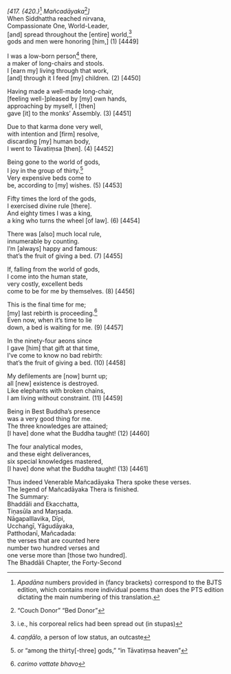 *\[417. {420.}*[^1] *Mañcadāyaka*[^2]*\]*  
When Siddhattha reached nirvana,  
Compassionate One, World-Leader,  
\[and\] spread throughout the \[entire\] world,[^3]  
gods and men were honoring \[him,\] (1) \[4449\]

I was a low-born person[^4] there,  
a maker of long-chairs and stools.  
I \[earn my\] living through that work,  
\[and\] through it I feed \[my\] children. (2) \[4450\]

Having made a well-made long-chair,  
\[feeling well-\]pleased by \[my\] own hands,  
approaching by myself, I \[then\]  
gave \[it\] to the monks’ Assembly. (3) \[4451\]

Due to that karma done very well,  
with intention and \[firm\] resolve,  
discarding \[my\] human body,  
I went to Tāvatiṃsa \[then\]. (4) \[4452\]

Being gone to the world of gods,  
I joy in the group of thirty.[^5]  
Very expensive beds come to  
be, according to \[my\] wishes. (5) \[4453\]

Fifty times the lord of the gods,  
I exercised divine rule \[there\].  
And eighty times I was a king,  
a king who turns the wheel \[of law\]. (6) \[4454\]

There was \[also\] much local rule,  
innumerable by counting.  
I’m \[always\] happy and famous:  
that’s the fruit of giving a bed. (7) \[4455\]

If, falling from the world of gods,  
I come into the human state,  
very costly, excellent beds  
come to be for me by themselves. (8) \[4456\]

This is the final time for me;  
\[my\] last rebirth is proceeding.[^6]  
Even now, when it’s time to lie  
down, a bed is waiting for me. (9) \[4457\]

In the ninety-four aeons since  
I gave \[him\] that gift at that time,  
I’ve come to know no bad rebirth:  
that’s the fruit of giving a bed. (10) \[4458\]

My defilements are \[now\] burnt up;  
all \[new\] existence is destroyed.  
Like elephants with broken chains,  
I am living without constraint. (11) \[4459\]

Being in Best Buddha’s presence  
was a very good thing for me.  
The three knowledges are attained;  
\[I have\] done what the Buddha taught! (12) \[4460\]

The four analytical modes,  
and these eight deliverances,  
six special knowledges mastered,  
\[I have\] done what the Buddha taught! (13) \[4461\]

Thus indeed Venerable Mañcadāyaka Thera spoke these verses.  
The legend of Mañcadāyaka Thera is finished.  
The Summary:  
Bhaddāli and Ekacchatta,  
Tiṇasūla and Maŋsada.  
Nāgapalllavika, Dīpi,  
Ucchaṅgī, Yāgudāyaka,  
Patthodanī, Mañcadada:  
the verses that are counted here  
number two hundred verses and  
one verse more than \[those two hundred\].  
The Bhaddāli Chapter, the Forty-Second

[^1]: *Apadāna* numbers provided in {fancy brackets} correspond to the BJTS edition, which contains more individual poems than does the PTS edition dictating the main numbering of this translation.

[^2]: “Couch Donor” “Bed Donor”

[^3]: i.e., his corporeal relics had been spread out (in stupas)

[^4]: *caṇḍālo,* a person of low status, an outcaste

[^5]: or “among the thirty\[-three\] gods,” “in Tāvatiṃsa heaven”

[^6]: *carimo vattate bhavo*
